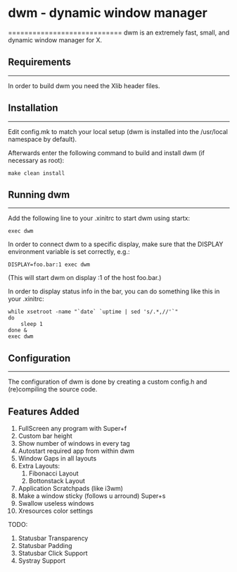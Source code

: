 # dwm - dynamic window manager
============================
dwm is an extremely fast, small, and dynamic window manager for X.


## Requirements
------------
In order to build dwm you need the Xlib header files.


## Installation
------------
Edit config.mk to match your local setup (dwm is installed into
the /usr/local namespace by default).

Afterwards enter the following command to build and install dwm (if
necessary as root):

    make clean install


## Running dwm
-----------
Add the following line to your .xinitrc to start dwm using startx:

    exec dwm

In order to connect dwm to a specific display, make sure that
the DISPLAY environment variable is set correctly, e.g.:

    DISPLAY=foo.bar:1 exec dwm

(This will start dwm on display :1 of the host foo.bar.)

In order to display status info in the bar, you can do something
like this in your .xinitrc:

    while xsetroot -name "`date` `uptime | sed 's/.*,//'`"
    do
    	sleep 1
    done &
    exec dwm


## Configuration
-------------
The configuration of dwm is done by creating a custom config.h
and (re)compiling the source code.

## Features Added
1. FullScreen any program with Super+f
2. Custom bar height
3. Show number of windows in every tag
4. Autostart required app from within dwm
5. Window Gaps in all layouts
6. Extra Layouts:
	1. Fibonacci Layout
	2. Bottonstack Layout
7. Application Scratchpads (like i3wm)
8. Make a window sticky (follows u arround) Super+s
9. Swallow useless windows
10. Xresources color settings

TODO:
1. Statusbar Transparency
2. Statusbar Padding
3. Statusbar Click Support
4. Systray Support
